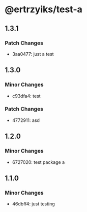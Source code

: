 # @ertrzyiks/test-a

## 1.3.1

### Patch Changes

- 3aa0477: just a test

## 1.3.0

### Minor Changes

- c93dfa4: test

### Patch Changes

- 4772911: asd

## 1.2.0

### Minor Changes

- 6727020: test package a

## 1.1.0

### Minor Changes

- 46dbff4: just testing

